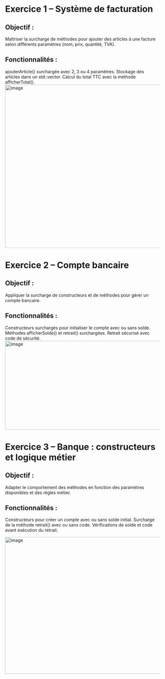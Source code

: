  # Exercice 1 – Système de facturation

## Objectif : 
Maîtriser la surcharge de méthodes pour ajouter des articles à une facture selon différents paramètres (nom, prix, quantité, TVA).

## Fonctionnalités :

ajouterArticle() surchargée avec 2, 3 ou 4 paramètres.
Stockage des articles dans un std::vector.
Calcul du total TTC avec la méthode afficherTotal().
<img width="928" height="531" alt="image" src="https://github.com/user-attachments/assets/f2b4ea1f-b0c8-4a0b-bb83-c140ca7bfbd3" />

# Exercice 2 – Compte bancaire

## Objectif :
Appliquer la surcharge de constructeurs et de méthodes pour gérer un compte bancaire.

## Fonctionnalités :

Constructeurs surchargés pour initialiser le compte avec ou sans solde.
Méthodes afficherSolde() et retrait() surchargées.
Retrait sécurisé avec code de sécurité.
<img width="928" height="289" alt="image" src="https://github.com/user-attachments/assets/52d25f04-ec6c-4ecb-8b8f-c34cfcbf9067" />

# Exercice 3 – Banque : constructeurs et logique métier

## Objectif : 
Adapter le comportement des méthodes en fonction des paramètres disponibles et des règles métier.

## Fonctionnalités :

Constructeurs pour créer un compte avec ou sans solde initial.
Surcharge de la méthode retrait() avec ou sans code.
Vérifications de solde et code avant exécution du retrait.

<img width="934" height="445" alt="image" src="https://github.com/user-attachments/assets/27f9d8a4-592c-4b09-bc4b-6d27957d5795" />
